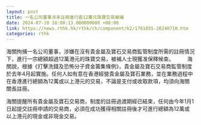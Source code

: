 ```yaml
---
layout: post
title: 一名公司董事涉未註冊進行逾12萬元珠寶交易被捕
date: 2024-07-10 18:08:13.000000000 +08:00
link: https://news.rthk.hk/rthk/ch/component/k2/1761055-20240710.htm
categories: rthk
---
```


海關拘捕一名公司董事，涉嫌在沒有貴金屬及寶石交易商監管制度所需的註冊情況下，進行一宗總額超過12萬港元的珠寶交易，被補人士現獲准保釋候查。
　　 
海關說，根據《打擊洗錢及恐怖分子資金籌集條例》，貴金屬及寶石交易商監管制度於去年4月起實施。任何人如有意在香港經營貴金屬及寶石業務，並在業務過程中在香港進行總額為12萬或以上港元的交易，不論是支付或收取款項，均須向海關關長註冊。

海關提醒所有貴金屬及寶石交易商，制度的註冊過渡期經已結束，任何由今年1月1日起提交註冊申請的交易商，必須在成功獲得相關註冊後才可進行總額為12萬或以上港元的現金或非現金交易。
